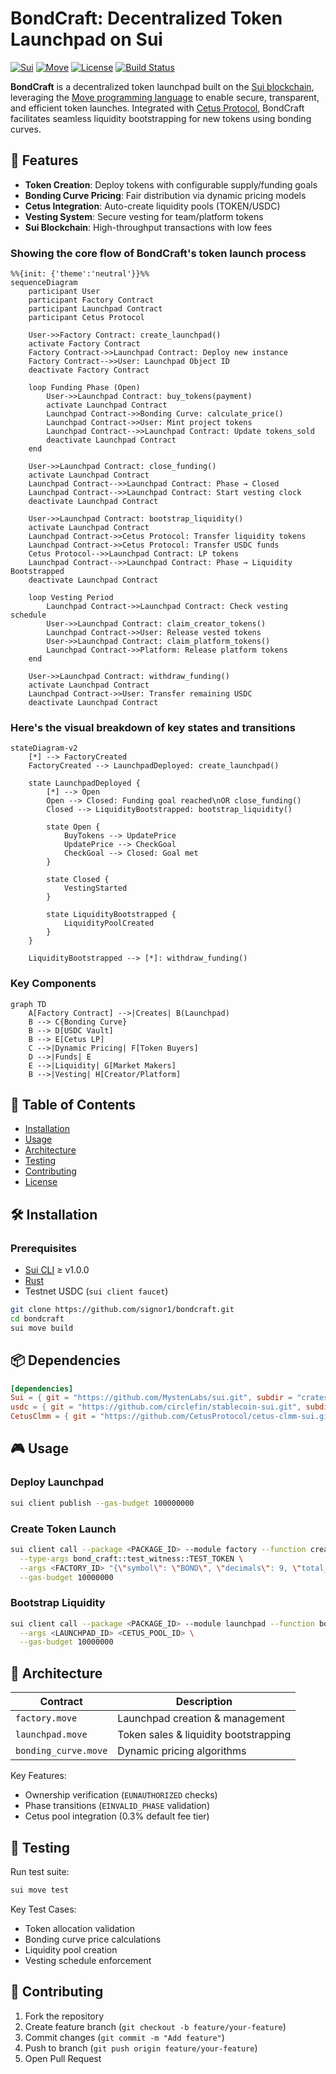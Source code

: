 # BondCraft: Decentralized Token Launchpad on Sui

[![Sui](https://img.shields.io/badge/Sui-1f8ece?style=for-the-badge&logo=sui&logoColor=white)](https://sui.io/)
[![Move](https://img.shields.io/badge/Move-008080?style=for-the-badge&logo=rust&logoColor=white)](https://move-language.github.io/move/)
[![License](https://img.shields.io/badge/License-MIT-blue.svg?style=for-the-badge)](LICENSE)
[![Build Status](https://img.shields.io/github/actions/workflow/status/signor1/bondcraft/build.yml?style=for-the-badge)](https://github.com/signor1/bondcraft/actions)

**BondCraft** is a decentralized token launchpad built on the [Sui blockchain](https://sui.io/), leveraging the [Move programming language](https://move-language.github.io/move/) to enable secure, transparent, and efficient token launches. Integrated with [Cetus Protocol](https://www.cetus.zone/), BondCraft facilitates seamless liquidity bootstrapping for new tokens using bonding curves.

## 🚀 Features

- **Token Creation**: Deploy tokens with configurable supply/funding goals
- **Bonding Curve Pricing**: Fair distribution via dynamic pricing models
- **Cetus Integration**: Auto-create liquidity pools (TOKEN/USDC)
- **Vesting System**: Secure vesting for team/platform tokens
- **Sui Blockchain**: High-throughput transactions with low fees

### Showing the core flow of BondCraft's token launch process

```mermaid
%%{init: {'theme':'neutral'}}%%
sequenceDiagram
    participant User
    participant Factory Contract
    participant Launchpad Contract
    participant Cetus Protocol

    User->>Factory Contract: create_launchpad()
    activate Factory Contract
    Factory Contract->>Launchpad Contract: Deploy new instance
    Factory Contract-->>User: Launchpad Object ID
    deactivate Factory Contract

    loop Funding Phase (Open)
        User->>Launchpad Contract: buy_tokens(payment)
        activate Launchpad Contract
        Launchpad Contract->>Bonding Curve: calculate_price()
        Launchpad Contract->>User: Mint project tokens
        Launchpad Contract-->>Launchpad Contract: Update tokens_sold
        deactivate Launchpad Contract
    end

    User->>Launchpad Contract: close_funding()
    activate Launchpad Contract
    Launchpad Contract-->>Launchpad Contract: Phase → Closed
    Launchpad Contract-->>Launchpad Contract: Start vesting clock
    deactivate Launchpad Contract

    User->>Launchpad Contract: bootstrap_liquidity()
    activate Launchpad Contract
    Launchpad Contract->>Cetus Protocol: Transfer liquidity tokens
    Launchpad Contract->>Cetus Protocol: Transfer USDC funds
    Cetus Protocol-->>Launchpad Contract: LP tokens
    Launchpad Contract-->>Launchpad Contract: Phase → Liquidity Bootstrapped
    deactivate Launchpad Contract

    loop Vesting Period
        Launchpad Contract->>Launchpad Contract: Check vesting schedule
        User->>Launchpad Contract: claim_creator_tokens()
        Launchpad Contract->>User: Release vested tokens
        User->>Launchpad Contract: claim_platform_tokens()
        Launchpad Contract->>Platform: Release platform tokens
    end

    User->>Launchpad Contract: withdraw_funding()
    activate Launchpad Contract
    Launchpad Contract->>User: Transfer remaining USDC
    deactivate Launchpad Contract
```

### Here's the visual breakdown of key states and transitions

```mermaid
stateDiagram-v2
    [*] --> FactoryCreated
    FactoryCreated --> LaunchpadDeployed: create_launchpad()
    
    state LaunchpadDeployed {
        [*] --> Open
        Open --> Closed: Funding goal reached\nOR close_funding()
        Closed --> LiquidityBootstrapped: bootstrap_liquidity()
        
        state Open {
            BuyTokens --> UpdatePrice
            UpdatePrice --> CheckGoal
            CheckGoal --> Closed: Goal met
        }
        
        state Closed {
            VestingStarted
        }
        
        state LiquidityBootstrapped {
            LiquidityPoolCreated
        }
    }
    
    LiquidityBootstrapped --> [*]: withdraw_funding()
```

### Key Components

```mermaid
graph TD
    A[Factory Contract] -->|Creates| B(Launchpad)
    B --> C{Bonding Curve}
    B --> D[USDC Vault]
    B --> E[Cetus LP]
    C -->|Dynamic Pricing| F[Token Buyers]
    D -->|Funds| E
    E -->|Liquidity| G[Market Makers]
    B -->|Vesting| H[Creator/Platform]
```

## 📖 Table of Contents

- [Installation](#installation)
- [Usage](#usage)
- [Architecture](#architecture)
- [Testing](#testing)
- [Contributing](#contributing)
- [License](#license)

## 🛠 Installation

### Prerequisites

- [Sui CLI](https://docs.sui.io/build/cli-client) ≥ v1.0.0
- [Rust](https://www.rust-lang.org/tools/install)
- Testnet USDC (`sui client faucet`)

```bash
git clone https://github.com/signor1/bondcraft.git
cd bondcraft
sui move build
```

## 📦 Dependencies

```toml
[dependencies]
Sui = { git = "https://github.com/MystenLabs/sui.git", subdir = "crates/sui-framework/packages/sui-framework", rev = "framework/testnet" }
usdc = { git = "https://github.com/circlefin/stablecoin-sui.git", subdir = "packages/usdc", rev = "master" }
CetusClmm = { git = "https://github.com/CetusProtocol/cetus-clmm-sui.git", subdir = "contracts", rev = "main" }
```

## 🎮 Usage

### Deploy Launchpad

```bash
sui client publish --gas-budget 100000000
```

### Create Token Launch

```bash
sui client call --package <PACKAGE_ID> --module factory --function create_launchpad \
  --type-args bond_craft::test_witness::TEST_TOKEN \
  --args <FACTORY_ID> "{\"symbol\": \"BOND\", \"decimals\": 9, \"total_supply\": 1000000000}" \
  --gas-budget 10000000
```

### Bootstrap Liquidity

```bash
sui client call --package <PACKAGE_ID> --module launchpad --function bootstrap_liquidity \
  --args <LAUNCHPAD_ID> <CETUS_POOL_ID> \
  --gas-budget 10000000
```

## 📜 Architecture

| Contract          | Description                           |
|-------------------|---------------------------------------|
| `factory.move`    | Launchpad creation & management       |
| `launchpad.move`  | Token sales & liquidity bootstrapping |
| `bonding_curve.move` | Dynamic pricing algorithms         |

Key Features:

- Ownership verification (`EUNAUTHORIZED` checks)
- Phase transitions (`EINVALID_PHASE` validation)
- Cetus pool integration (0.3% default fee tier)

## 🧪 Testing

Run test suite:

```bash
sui move test
```

Key Test Cases:

- Token allocation validation
- Bonding curve price calculations
- Liquidity pool creation
- Vesting schedule enforcement

## 🤝 Contributing

1. Fork the repository
2. Create feature branch (`git checkout -b feature/your-feature`)
3. Commit changes (`git commit -m "Add feature"`)
4. Push to branch (`git push origin feature/your-feature`)
5. Open Pull Request
